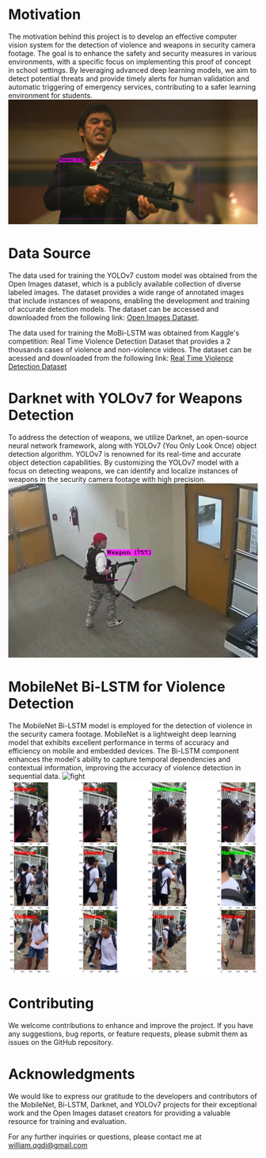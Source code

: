 # Motivation
The motivation behind this project is to develop an effective computer vision system for the detection of violence and weapons in security camera footage. The goal is to enhance the safety and security measures in various environments, with a specific focus on implementing this proof of concept in school settings. By leveraging advanced deep learning models, we aim to detect potential threats and provide timely alerts for human validation and automatic triggering of emergency services, contributing to a safer learning environment for students.
![scarface](scarface_with_weapon.png)

# Data Source
The data used for training the YOLOv7 custom model was obtained from the Open Images dataset, which is a publicly available collection of diverse labeled images. The dataset provides a wide range of annotated images that include instances of weapons, enabling the development and training of accurate detection models. The dataset can be accessed and downloaded from the following link: [Open Images Dataset](https://storage.googleapis.com/openimages/web/index.html).

The data used for training the MoBi-LSTM was obtained from Kaggle's competition: Real Time Violence Detection Dataset that provides a 2 thousands cases of violence and non-violence videos. The dataset can be acessed and downloaded from the following link: [Real Time Violence Detection Dataset](https://www.kaggle.com/datasets/mohamedmustafa/real-life-violence-situations-dataset)

# Darknet with YOLOv7 for Weapons Detection
To address the detection of weapons, we utilize Darknet, an open-source neural network framework, along with YOLOv7 (You Only Look Once) object detection algorithm. YOLOv7 is renowned for its real-time and accurate object detection capabilities. By customizing the YOLOv7 model with a focus on detecting weapons, we can identify and localize instances of weapons in the security camera footage with high precision.
![weapon_detection](weapon_in_video.png)

# MobileNet Bi-LSTM for Violence Detection
The MobileNet Bi-LSTM model is employed for the detection of violence in the security camera footage. MobileNet is a lightweight deep learning model that exhibits excellent performance in terms of accuracy and efficiency on mobile and embedded devices. The Bi-LSTM component enhances the model's ability to capture temporal dependencies and contextual information, improving the accuracy of violence detection in sequential data.
![fight](fight_gif.gif)
![frame by frame violence detection](fight_frames.png)


# Contributing
We welcome contributions to enhance and improve the project. If you have any suggestions, bug reports, or feature requests, please submit them as issues on the GitHub repository.

# Acknowledgments
We would like to express our gratitude to the developers and contributors of the MobileNet, Bi-LSTM, Darknet, and YOLOv7 projects for their exceptional work and the Open Images dataset creators for providing a valuable resource for training and evaluation.

For any further inquiries or questions, please contact me at william.qgdi@gmail.com
